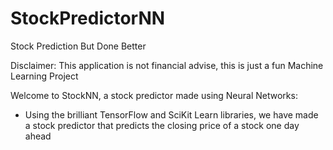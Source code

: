 # StockPredictorNN

Stock Prediction But Done Better


Disclaimer: This application is not financial advise, this is just a fun Machine Learning Project



Welcome to StockNN, a stock predictor made using Neural Networks:

- Using the brilliant TensorFlow and SciKit Learn libraries, we have made a stock predictor that predicts the closing price of a stock one day ahead


